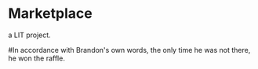 # Marketplace
a LIT project.

#In accordance with Brandon's own words, the only time he was not there, he won the raffle.
